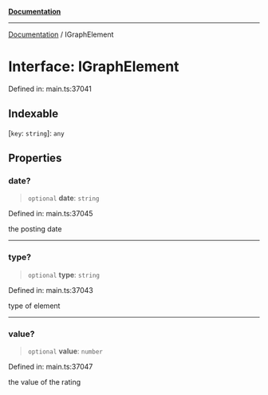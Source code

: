 [**Documentation**](../README.md)

***

[Documentation](../README.md) / IGraphElement

# Interface: IGraphElement

Defined in: main.ts:37041

## Indexable

\[`key`: `string`\]: `any`

## Properties

### date?

> `optional` **date**: `string`

Defined in: main.ts:37045

the posting date

***

### type?

> `optional` **type**: `string`

Defined in: main.ts:37043

type of element

***

### value?

> `optional` **value**: `number`

Defined in: main.ts:37047

the value of the rating
